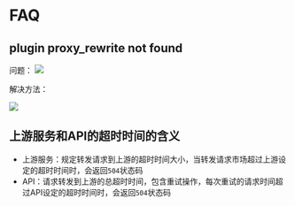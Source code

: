 # FAQ

## plugin proxy_rewrite not found
问题：
![](http://data.eolinker.com/course/kZtZ7ref1af11db6d43402400277f5e032439306d4b8094.png)

解决方法：

![](http://data.eolinker.com/course/cJLcyR4402f948782828cf53a32ec2a567f7d3a81cdb3c2.png)

## 上游服务和API的超时时间的含义
* 上游服务：规定转发请求到上游的超时时间大小，当转发请求市场超过上游设定的超时时间时，会返回`504`状态码
* API：请求转发到上游的总超时时间，包含重试操作，每次重试的请求时间超过API设定的超时时间时，会返回`504`状态码